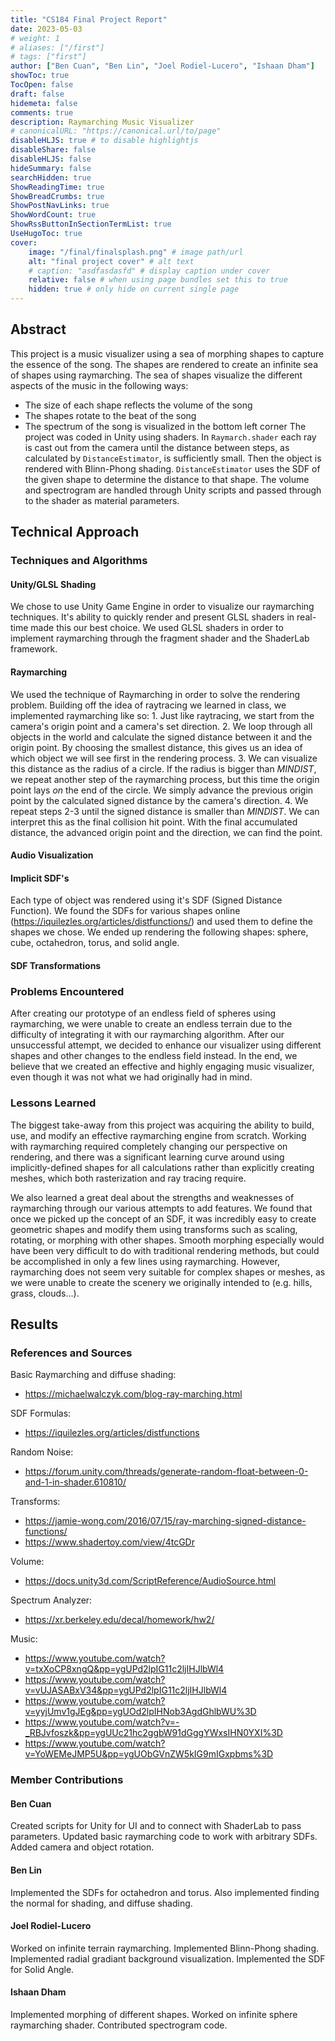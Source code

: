 ```yaml
---
title: "CS184 Final Project Report"
date: 2023-05-03
# weight: 1
# aliases: ["/first"]
# tags: ["first"]
author: ["Ben Cuan", "Ben Lin", "Joel Rodiel-Lucero", "Ishaan Dham"]
showToc: true
TocOpen: false
draft: false
hidemeta: false
comments: true
description: Raymarching Music Visualizer
# canonicalURL: "https://canonical.url/to/page"
disableHLJS: true # to disable highlightjs
disableShare: false
disableHLJS: false
hideSummary: false
searchHidden: true
ShowReadingTime: true
ShowBreadCrumbs: true
ShowPostNavLinks: true
ShowWordCount: true
ShowRssButtonInSectionTermList: true
UseHugoToc: true
cover:
    image: "/final/finalsplash.png" # image path/url
    alt: "final project cover" # alt text
    # caption: "asdfasdasfd" # display caption under cover
    relative: false # when using page bundles set this to true
    hidden: true # only hide on current single page
---
```


## Abstract

This project is a music visualizer using a sea of morphing shapes to capture the essence of the song. The shapes are rendered to create an infinite sea of shapes using raymarching. The sea of shapes visualize the different aspects of the music in the following ways:
* The size of each shape reflects the volume of the song
* The shapes rotate to the beat of the song
* The spectrum of the song is visualized in the bottom left corner
The project was coded in Unity using shaders. In `Raymarch.shader` each ray is cast out from the camera until the distance between steps, as calculated by `DistanceEstimator`, is sufficiently small. Then the object is rendered with Blinn-Phong shading. `DistanceEstimator` uses the SDF of the given shape to determine the distance to that shape. The volume and spectrogram are handled through Unity scripts and passed through to the shader as material parameters.

## Technical Approach

### Techniques and Algorithms

#### Unity/GLSL Shading
We chose to use Unity Game Engine in order to visualize our raymarching techniques. It's ability to quickly render and present GLSL shaders in real-time made this our best choice. We used GLSL shaders in order to implement raymarching through the fragment shader and the ShaderLab framework.

#### Raymarching
We used the technique of Raymarching in order to solve the rendering problem. Building off the idea of raytracing we learned in class, we implemented raymarching like so:
    1. Just like raytracing, we start from the camera's origin point and a camera's set direction.
    2. We loop through all objects in the world and calculate the signed distance between it and the origin point. By choosing the smallest distance, this gives us an idea of which object we will see first in the rendering process.
    3. We can visualize this distance as the radius of a circle. If the radius is bigger than _MINDIST_, we repeat another step of the raymarching process, but this time the origin point lays *on* the end of the circle. We simply advance the previous origin point by the calculated signed distance by the camera's direction.
    4. We repeat steps 2-3 until the signed distance is smaller than _MINDIST_. We can interpret this as the final collision hit point. With the final accumulated distance, the advanced origin point and the direction, we can find the point.

#### Audio Visualization



#### Implicit SDF's
Each type of object was rendered using it's SDF (Signed Distance Function). We found the SDFs for various shapes online (https://iquilezles.org/articles/distfunctions/) and used them to define the shapes we chose. We ended up rendering the following shapes: sphere, cube, octahedron, torus, and solid angle. 



#### SDF Transformations


### Problems Encountered

After creating our prototype of an endless field of spheres using raymarching, we were unable to create an endless terrain due to the difficulty of integrating it with our raymarching algorithm. After our unsuccessful attempt, we decided to enhance our visualizer using different shapes and other changes to the endless field instead. In the end, we believe that we created an effective and highly engaging music visualizer, even though it was not what we had originally had in mind.

### Lessons Learned

The biggest take-away from this project was acquiring the ability to build, use, and modify an effective raymarching engine from scratch. Working with raymarching required completely changing our perspective on rendering, and there was a significant learning curve around using implicitly-defined shapes for all calculations rather than explicitly creating meshes, which both rasterization and ray tracing require. 

We also learned a great deal about the strengths and weaknesses of raymarching through our various attempts to add features. We found that once we picked up the concept of an SDF, it was incredibly easy to create geometric shapes and modify them using transforms such as scaling, rotating, or morphing with other shapes. Smooth morphing especially would have been very difficult to do with traditional rendering methods, but could be accomplished in only a few lines using raymarching. However, raymarching does not seem very suitable for complex shapes or meshes, as we were unable to create the scenery we originally intended to (e.g. hills, grass, clouds...).

## Results

### References and Sources

Basic Raymarching and diffuse shading:
 - https://michaelwalczyk.com/blog-ray-marching.html

SDF Formulas:
 - https://iquilezles.org/articles/distfunctions

Random Noise:
 - https://forum.unity.com/threads/generate-random-float-between-0-and-1-in-shader.610810/

Transforms:
 - https://jamie-wong.com/2016/07/15/ray-marching-signed-distance-functions/
 - https://www.shadertoy.com/view/4tcGDr

Volume:
 - https://docs.unity3d.com/ScriptReference/AudioSource.html

Spectrum Analyzer:
 - https://xr.berkeley.edu/decal/homework/hw2/ 

Music:
 - https://www.youtube.com/watch?v=txXoCP8xngQ&pp=ygUPd2lpIG11c2ljIHJlbWl4
 - https://www.youtube.com/watch?v=vUJASABxV34&pp=ygUPd2lpIG11c2ljIHJlbWl4
 - https://www.youtube.com/watch?v=yyjUmv1gJEg&pp=ygUOd2lpIHNob3AgdGhlbWU%3D
 - https://www.youtube.com/watch?v=-_RBJvfoszk&pp=ygUUc21hc2ggbW91dGggYWxsIHN0YXI%3D
 - https://www.youtube.com/watch?v=YoWEMeJMP5U&pp=ygUObGVnZW5kIG9mIGxpbms%3D

### Member Contributions

#### Ben Cuan
Created scripts for Unity for UI and to connect with ShaderLab to pass parameters. Updated basic raymarching code to work with arbitrary SDFs. Added camera and object rotation. 

#### Ben Lin
Implemented the SDFs for octahedron and torus. Also implemented finding the normal for shading, and diffuse shading.

#### Joel Rodiel-Lucero
Worked on infinite terrain raymarching. Implemented Blinn-Phong shading. Implemented radial gradiant background visualization. Implemented the SDF for Solid Angle.

#### Ishaan Dham
Implemented morphing of different shapes. Worked on infinite sphere raymarching shader. Contributed spectrogram code.


